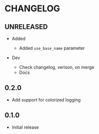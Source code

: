 # CHANGELOG

## UNRELEASED

- Added
  - Added `use_base_name` parameter
  
- Dev
  - Check changelog, verison, on merge
  - Docs

## 0.2.0

- Add support for colorized logging

## 0.1.0

- Initial release

